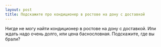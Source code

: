 ```yaml
---
layout: post 
title: Подскажите про кондиционер в ростове на дону с доставкой 
--- 
```

Нигде не могу найти кондиционер в ростове на дону с доставкой. Или ждать надо очень долго, или цена баснословная. Подскажите, где вы брали?